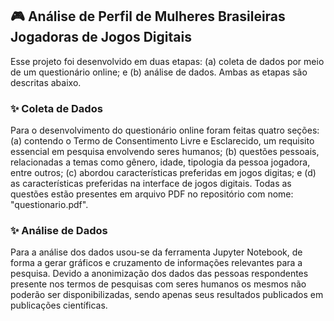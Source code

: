 ## 🎮 Análise de Perfil de Mulheres Brasileiras Jogadoras de Jogos Digitais

Esse projeto foi desenvolvido em duas etapas: (a) coleta de dados por meio de um questionário online; e (b) análise de dados. Ambas as etapas são descritas abaixo.

### ✨ Coleta de Dados

Para o desenvolvimento do questionário online foram feitas quatro seções: (a) contendo o Termo de Consentimento Livre e Esclarecido, um requisito essencial em pesquisa envolvendo seres humanos; (b) questões pessoais, relacionadas a temas como gênero, idade, tipologia da pessoa jogadora, entre outros; (c) abordou características preferidas em jogos digitas; e (d) as características preferidas na interface de jogos digitais. Todas as questões estão presentes em arquivo PDF no repositório com nome: "questionario.pdf".

### ✨ Análise de Dados

Para a análise dos dados usou-se da ferramenta Jupyter Notebook, de forma a gerar gráficos e cruzamento de informações relevantes para a pesquisa. Devido a anonimização dos dados das pessoas respondentes presente nos termos de pesquisas com seres humanos os mesmos não poderão ser disponibilizadas, sendo apenas seus resultados publicados em publicações científicas.